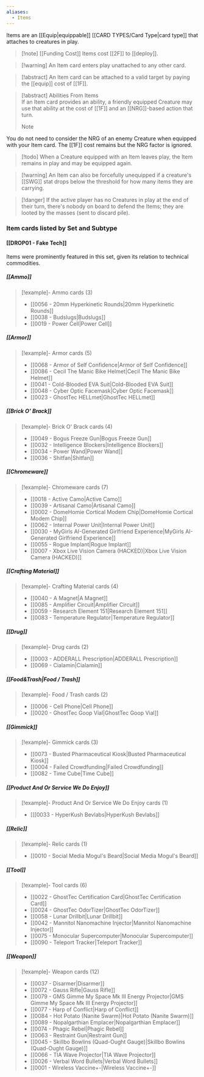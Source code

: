 ```yaml
---
aliases:
  - Items
---
```

Items are an [[Equip|equippable]] [[CARD TYPES/Card Type|card type]] that attaches to creatures in play.

> [!note] [[Funding Cost]]
> Items cost [[2F]] to [[deploy]].

 > [!warning] An Item card enters play unattached to any other card.
 
> [!abstract] An Item card can be attached to a valid target by paying the [[equip]] cost of [[1F]].

>[!abstract] Abilities From Items  
>If an Item card provides an ability, a friendly equipped Creature may use that ability at the cost of [[1F]] and an [[NRG]]-based action that turn.  
>  
> > [!Note]  
 You do not need to consider the NRG of an enemy Creature when equipped with your Item card. The [[1F]] cost remains but the NRG factor is ignored.  

> [!todo] When a Creature equipped with an Item leaves play, the Item remains in play and may be equipped again. 

 >[!warning] An Item can also be forcefully unequipped if a creature's [[SWG]] stat drops below the threshold for how many items they are carrying.
 
> [!danger] If the active player has no Creatures in play at the end of their turn, there's nobody on board to defend the Items; they are looted by the masses (sent to discard pile).

  
  

### Item cards listed by Set and Subtype

#### [[DROP01 - Fake Tech]]

Items were prominently featured in this set, given its relation to technical commodities.

##### [[Ammo]]
> [!example]- Ammo cards (3)
>  - [[0056 - 20mm Hyperkinetic Rounds|20mm Hyperkinetic Rounds]]
>  - [[0038 - Budslugs|Budslugs]]
>  - [[0019 - Power Cell|Power Cell]]

##### [[Armor]]
> [!example]- Armor cards (5)
>  - [[0068 - Armor of Self Confidence|Armor of Self Confidence]]
>  - [[0086 - Cecil The Manic Bike Helmet|Cecil The Manic Bike Helmet]]
>  - [[0041 - Cold-Blooded EVA Suit|Cold-Blooded EVA Suit]]
>  - [[0048 - Cyber Optic Facemask|Cyber Optic Facemask]]
>  - [[0023 - GhostTec HELLmet|GhostTec HELLmet]]

##### [[Brick O' Brack]]
> [!example]- Brick O' Brack cards (4)
>  - [[0049 - Bogus Freeze Gun|Bogus Freeze Gun]]
>  - [[0032 - Intelligence Blockers|Intelligence Blockers]]
>  - [[0034 - Power Wand|Power Wand]]
>  - [[0036 - Shitfan|Shitfan]]

##### [[Chromeware]]
> [!example]- Chromeware cards (7)
>  - [[0018 - Active Camo|Active Camo]]
>  - [[0039 - Artisanal Camo|Artisanal Camo]]
>  - [[0002 - DomeHomie Cortical Modem Chip|DomeHomie Cortical Modem Chip]]
>  - [[0062 - Internal Power Unit|Internal Power Unit]]
>  - [[0030 - MyGirls AI-Generated Girlfriend Experience|MyGirls AI-Generated Girlfriend Experience]]
>  - [[0055 - Rogue Implant|Rogue Implant]]
>  - [[0007 - Xbox Live Vision Camera (HACKED)|Xbox Live Vision Camera (HACKED)]]

##### [[Crafting Material]]
> [!example]- Crafting Material cards (4)
>  - [[0040 - A Magnet|A Magnet]]
>  - [[0085 - Amplifier Circuit|Amplifier Circuit]]
>  - [[0059 - Research Element 151|Research Element 151]]
>  - [[0083 - Temperature Regulator|Temperature Regulator]]

##### [[Drug]]
> [!example]- Drug cards (2)
>  - [[0003 - ADDERALL Prescription|ADDERALL Prescription]]
>  - [[0069 - Cialamin|Cialamin]]

##### [[Food&Trash|Food / Trash]]
> [!example]- Food / Trash cards (2)
>  - [[0006 - Cell Phone|Cell Phone]]
>  - [[0020 - GhostTec Goop Vial|GhostTec Goop Vial]]

##### [[Gimmick]]
> [!example]- Gimmick cards (3)
>  - [[0073 - Busted Pharmaceutical Kiosk|Busted Pharmaceutical Kiosk]]
>  - [[0004 - Failed Crowdfunding|Failed Crowdfunding]]
>  - [[0082 - Time Cube|Time Cube]]

##### [[Product And Or Service We Do Enjoy]]
> [!example]- Product And Or Service We Do Enjoy cards (1)
>  - [[[0033 - HyperKush Bevlabs|HyperKush Bevlabs]]

##### [[Relic]]
> [!example]- Relic cards (1)
>  - [[0010 - Social Media Mogul's Beard|Social Media Mogul's Beard]]

##### [[Tool]]
> [!example]- Tool cards (6)
>  - [[0022 - GhostTec Certification Card|GhostTec Certification Card]]
>  - [[0024 - GhostTec OdorTizer|GhostTec OdorTizer]]
>  - [[0058 - Lunar Drillbit|Lunar Drillbit]]
>  - [[0042 - Mannitol Nanomachine Injector|Mannitol Nanomachine Injector]]
>  - [[0075 - Monocular Supercomputer|Monocular Supercomputer]]
>  - [[0090 - Teleport Tracker|Teleport Tracker]]

##### [[Weapon]]
> [!example]- Weapon cards (12)
>  - [[0037 - Disarmer|Disarmer]]
>  - [[0072 - Gauss Rifle|Gauss Rifle]]
>  - [[0079 - GMS Gimme My Space Mk III Energy Projector|GMS Gimme My Space Mk III Energy Projector]]
>  - [[0077 - Harp of Conflict|Harp of Conflict]]
>  - [[0084 - Hot Potato (Nanite Swarm)|Hot Potato (Nanite Swarm)]]
>  - [[0089 - Nopalgarthian Emplacer|Nopalgarthian Emplacer]]
>  - [[0074 - Phagic Rebel|Phagic Rebel]]
>  - [[0063 - Restraint Gun|Restraint Gun]]
>  - [[0045 - Skillbo Bowlins (Quad-Ought Gauge)|Skillbo Bowlins (Quad-Ought Gauge)]]
>  - [[0066 - TIA Wave Projector|TIA Wave Projector]]
>  - [[0026 - Verbal Word Bullets|Verbal Word Bullets]]
>  - [[0001 - Wireless Vaccine+-|Wireless Vaccine+-]]


